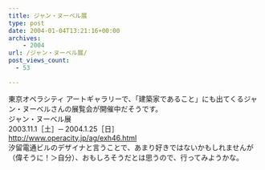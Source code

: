 ```yaml
---
title: ジャン・ヌーベル展
type: post
date: 2004-01-04T13:21:16+00:00
archives:
    - 2004
url: /ジャン・ヌーベル展/
post_views_count:
  - 53

---
```

東京オペラシティ アートギャラリーで、「建築家であること」にも出てくるジャン・ヌーベルさんの展覧会が開催中だそうです。  
ジャン・ヌーベル展  
2003.11.1［土］─ 2004.1.25［日］  
<http://www.operacity.jp/ag/exh46.html>  
汐留電通ビルのデザイナと言うことで、あまり好きではないかもしれませんが（偉そうに！＞自分）、おもしろそうだとは思うので、行ってみようかな。